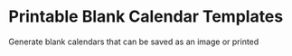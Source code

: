# Printable Blank Calendar Templates
Generate blank calendars that can be saved as an image or printed
